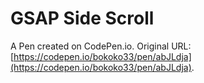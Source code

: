 # GSAP Side Scroll

A Pen created on CodePen.io. Original URL: [https://codepen.io/bokoko33/pen/abJLdja](https://codepen.io/bokoko33/pen/abJLdja).

